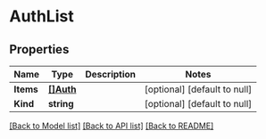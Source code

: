 # AuthList

## Properties
Name | Type | Description | Notes
------------ | ------------- | ------------- | -------------
**Items** | [**[]Auth**](auth.md) |  | [optional] [default to null]
**Kind** | **string** |  | [optional] [default to null]

[[Back to Model list]](../README.md#documentation-for-models) [[Back to API list]](../README.md#documentation-for-api-endpoints) [[Back to README]](../README.md)


